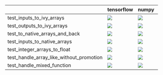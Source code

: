 |                                          | tensorflow                                                                                                                                                                             | numpy                                                                                                                                                                                  | torch                                                                                                                                                                                  | jax                                                                                                                                                                                    |
|:-----------------------------------------|:---------------------------------------------------------------------------------------------------------------------------------------------------------------------------------------|:---------------------------------------------------------------------------------------------------------------------------------------------------------------------------------------|:---------------------------------------------------------------------------------------------------------------------------------------------------------------------------------------|:---------------------------------------------------------------------------------------------------------------------------------------------------------------------------------------|
| test_inputs_to_ivy_arrays                | <a href="https://github.com/unifyai/ivy/actions/runs/4524861945/jobs/7968965827" rel="noopener noreferrer" target="_blank"><img src=https://img.shields.io/badge/-success-success></a> | <a href="https://github.com/unifyai/ivy/actions/runs/4524861945/jobs/7968965827" rel="noopener noreferrer" target="_blank"><img src=https://img.shields.io/badge/-success-success></a> | <a href="https://github.com/unifyai/ivy/actions/runs/4524861945/jobs/7968965827" rel="noopener noreferrer" target="_blank"><img src=https://img.shields.io/badge/-success-success></a> | <a href="https://github.com/unifyai/ivy/actions/runs/4524861945/jobs/7968965827" rel="noopener noreferrer" target="_blank"><img src=https://img.shields.io/badge/-success-success></a> |
| test_outputs_to_ivy_arrays               | <a href="https://github.com/unifyai/ivy/actions/runs/4530888614/jobs/7980378070" rel="noopener noreferrer" target="_blank"><img src=https://img.shields.io/badge/-success-success></a> | <a href="https://github.com/unifyai/ivy/actions/runs/4524861945/jobs/7968965827" rel="noopener noreferrer" target="_blank"><img src=https://img.shields.io/badge/-success-success></a> | <a href="https://github.com/unifyai/ivy/actions/runs/4524861945/jobs/7968965827" rel="noopener noreferrer" target="_blank"><img src=https://img.shields.io/badge/-success-success></a> | <a href="https://github.com/unifyai/ivy/actions/runs/4524861945/jobs/7968965827" rel="noopener noreferrer" target="_blank"><img src=https://img.shields.io/badge/-success-success></a> |
| test_to_native_arrays_and_back           | <a href="https://github.com/unifyai/ivy/actions/runs/4524861945/jobs/7968965827" rel="noopener noreferrer" target="_blank"><img src=https://img.shields.io/badge/-success-success></a> | <a href="https://github.com/unifyai/ivy/actions/runs/4524861945/jobs/7968965827" rel="noopener noreferrer" target="_blank"><img src=https://img.shields.io/badge/-success-success></a> | <a href="https://github.com/unifyai/ivy/actions/runs/4524861945/jobs/7968965827" rel="noopener noreferrer" target="_blank"><img src=https://img.shields.io/badge/-success-success></a> | <a href="https://github.com/unifyai/ivy/actions/runs/4524861945/jobs/7968965827" rel="noopener noreferrer" target="_blank"><img src=https://img.shields.io/badge/-success-success></a> |
| test_inputs_to_native_arrays             | <a href="https://github.com/unifyai/ivy/actions/runs/4524861945/jobs/7968965827" rel="noopener noreferrer" target="_blank"><img src=https://img.shields.io/badge/-success-success></a> | <a href="https://github.com/unifyai/ivy/actions/runs/4524861945/jobs/7968965827" rel="noopener noreferrer" target="_blank"><img src=https://img.shields.io/badge/-success-success></a> | <a href="https://github.com/unifyai/ivy/actions/runs/4524861945/jobs/7968965827" rel="noopener noreferrer" target="_blank"><img src=https://img.shields.io/badge/-success-success></a> | <a href="https://github.com/unifyai/ivy/actions/runs/4524861945/jobs/7968965827" rel="noopener noreferrer" target="_blank"><img src=https://img.shields.io/badge/-success-success></a> |
| test_integer_arrays_to_float             | <a href="https://github.com/unifyai/ivy/actions/runs/4524861945/jobs/7968965827" rel="noopener noreferrer" target="_blank"><img src=https://img.shields.io/badge/-success-success></a> | <a href="https://github.com/unifyai/ivy/actions/runs/4524861945/jobs/7968965827" rel="noopener noreferrer" target="_blank"><img src=https://img.shields.io/badge/-success-success></a> | <a href="https://github.com/unifyai/ivy/actions/runs/4524861945/jobs/7968965827" rel="noopener noreferrer" target="_blank"><img src=https://img.shields.io/badge/-success-success></a> | <a href="https://github.com/unifyai/ivy/actions/runs/4524861945/jobs/7968965827" rel="noopener noreferrer" target="_blank"><img src=https://img.shields.io/badge/-success-success></a> |
| test_handle_array_like_without_promotion | <a href="https://github.com/unifyai/ivy/actions/runs/4524861945/jobs/7968965827" rel="noopener noreferrer" target="_blank"><img src=https://img.shields.io/badge/-success-success></a> | <a href="https://github.com/unifyai/ivy/actions/runs/4524861945/jobs/7968965827" rel="noopener noreferrer" target="_blank"><img src=https://img.shields.io/badge/-success-success></a> | <a href="https://github.com/unifyai/ivy/actions/runs/4524861945/jobs/7968965827" rel="noopener noreferrer" target="_blank"><img src=https://img.shields.io/badge/-success-success></a> | <a href="https://github.com/unifyai/ivy/actions/runs/4524861945/jobs/7968965827" rel="noopener noreferrer" target="_blank"><img src=https://img.shields.io/badge/-success-success></a> |
| test_handle_mixed_function               | <a href="https://github.com/unifyai/ivy/actions/runs/4524861945/jobs/7968965827" rel="noopener noreferrer" target="_blank"><img src=https://img.shields.io/badge/-success-success></a> | <a href="https://github.com/unifyai/ivy/actions/runs/4524861945/jobs/7968965827" rel="noopener noreferrer" target="_blank"><img src=https://img.shields.io/badge/-success-success></a> | <a href="https://github.com/unifyai/ivy/actions/runs/4524861945/jobs/7968965827" rel="noopener noreferrer" target="_blank"><img src=https://img.shields.io/badge/-success-success></a> | <a href="https://github.com/unifyai/ivy/actions/runs/4524861945/jobs/7968965827" rel="noopener noreferrer" target="_blank"><img src=https://img.shields.io/badge/-success-success></a> |